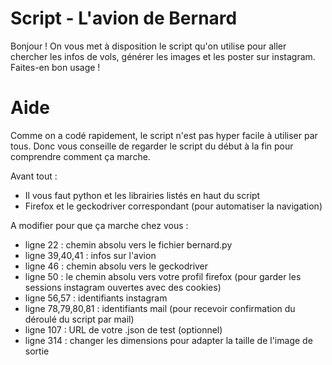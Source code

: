 # Script - L'avion de Bernard
Bonjour ! 
On vous met à disposition le script qu'on utilise pour aller chercher les infos de vols, générer les images et les poster sur instagram. 
Faites-en bon usage !

# Aide
Comme on a codé rapidement, le script n'est pas hyper facile à utiliser par tous. Donc vous conseille de regarder le script du début à la fin pour comprendre comment ça marche.

Avant tout :
- Il vous faut python et les librairies listés en haut du script
- Firefox et le geckodriver correspondant (pour automatiser la navigation)

A modifier pour que ça marche chez vous :
- ligne 22 : chemin absolu vers le fichier bernard.py
- ligne 39,40,41 : infos sur l'avion
- ligne 46 : chemin absolu vers le geckodriver
- ligne 50 : le chemin absolu vers votre profil firefox (pour garder les sessions instagram ouvertes avec des cookies)
- ligne 56,57 : identifiants instagram
- ligne 78,79,80,81 : identifiants mail (pour recevoir confirmation du déroulé du script par mail)
- ligne 107 : URL de votre .json de test (optionnel)
- ligne 314 : changer les dimensions pour adapter la taille de l'image de sortie
